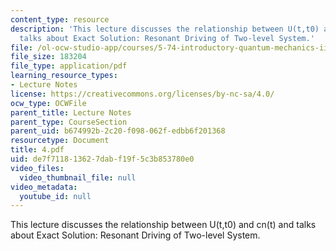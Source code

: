 ```yaml
---
content_type: resource
description: 'This lecture discusses the relationship between U(t,t0) and cn(t) and
  talks about Exact Solution: Resonant Driving of Two-level System.'
file: /ol-ocw-studio-app/courses/5-74-introductory-quantum-mechanics-ii-spring-2004/de7f711813627dabf19f5c3b853780e0_4.pdf
file_size: 183204
file_type: application/pdf
learning_resource_types:
- Lecture Notes
license: https://creativecommons.org/licenses/by-nc-sa/4.0/
ocw_type: OCWFile
parent_title: Lecture Notes
parent_type: CourseSection
parent_uid: b674992b-2c20-f098-062f-edbb6f201368
resourcetype: Document
title: 4.pdf
uid: de7f7118-1362-7dab-f19f-5c3b853780e0
video_files:
  video_thumbnail_file: null
video_metadata:
  youtube_id: null
---
```

This lecture discusses the relationship between U(t,t0) and cn(t) and talks about Exact Solution: Resonant Driving of Two-level System.